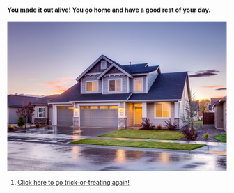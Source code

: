 #### You made it out alive! You go home and have a good rest of your day.

![safe-house](images/safe-house.jpg)

1. [Click here to go trick-or-treating again!](halloween.md)
